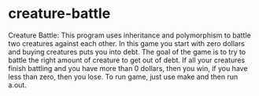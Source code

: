 # creature-battle
Creature Battle: This program uses inheritance and polymorphism to battle two creatures against each other. In this game you start with zero dollars and buying creatures puts you into debt. The goal of the game is to try to battle the right amount of creature to get out of debt. If all your creatures finish battling and you have more than 0 dollars, then you win, if you have less than zero, then you lose. To run game, just use make and then run a.out.

